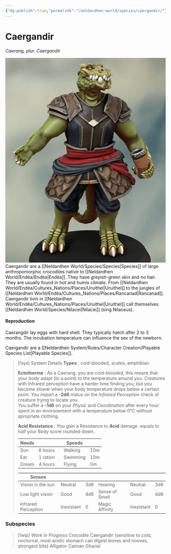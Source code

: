 ```yaml
---
{"dg-publish":true,"permalink":"/neldardhen-world/species/caergandir/"}
---
```


# Caergandir
*Caerang, plur. Caergandir*

![Vobarus.png|100](/img/user/Images/Species/Vobarus.png)
Caergandir are a [[Neldardhen World/Species/Species\|Species]] of large anthropomorphic crocodiles native to [[Neldardhen World/Endëa/Endëa\|Endëa]]. They have greyish-green skin and no hair. They are usually found in hot and humis climate. From [[Neldardhen World/Endëa/Cultures_Nations/Places/Uruithel\|Uruithel]] to the jungles of [[Neldardhen World/Endëa/Cultures_Nations/Places/Rancanad\|Rancanad]].
Caergandir livin in [[Neldardhen World/Endëa/Cultures_Nations/Places/Uruithel\|Uruithel]] call themselves  [[Neldardhen World/Species/Nilacei\|Nilacei]] (sing Nilaceus).
#### Reproduction
Caerangdir lay eggs with hard shell. They typically hatch after 2 to 3 months. The incubation temperature can influence the sex of the newborn.

Caergandir are a [[Neldardhen System/Rules/Character Creation/Playable Species List\|Playable Species]].

> [!sys] System Details
> **Types** : cold-blooded, scales, amphibian
> 
> **Ectotherme** : As a Caerang, you are cold-blooded, this means that your body adapt (to a point) to the temperature around you.
> Creatures with Infrared perception have a harder time finding you, but you become slower when your body temperature drops below a certain point.
> You impart a **-2d6** malus on the _Infrared Perception_ check of creature trying to locate you.  
> You suffer a **-1d6** on your _Physic_ and _Coordination_ after every hour spent in an environement with a temperature below 0°C without apropriate clothing.
> 
> **Acid Resistance** : You gain a Resistance to **Acid** damage  equals to half your Body score rounded down.
> 
> | **Needs** |          |     | **Speeds** |     |
> | --------- | -------- | --- | ---------- | --- |
> | Sun       | 6 hours  |     | Walking    | 10m |
> | Eat       | 1 ration |     | Swimming   | 10m |
> | Dream     | 4 hours  |     | Flying     | 0m  |
> 
> | **Senses**          |         |     |                |            |     |
> | ------------------- | ------- | --- | -------------- | ---------- | --- |
> | Vision in the sun   | Neutral    | 3d6 | Hearing        | Neutral  | 3d6 |
> | Low light vision    | Good     | 4d6 | Sense of Smell |  Good    | 4d6 |
> | Infrared Perception | Inexistant | 0 | Magic Affinity | Inexistant | 0   |


### Subspecies
> [!wip] _Work In Progress_
> Crocodile Caergandir (sensitive to cold, nocturnal, most acidic stomach can digest bones and hooves, strongest bite)
> Alligator
> Caiman
> Gharial